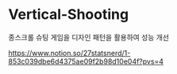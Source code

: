 # Vertical-Shooting
종스크롤 슈팅 게임을 디자인 패턴을 활용하여 성능 개선

https://www.notion.so/27statsnerd/1-853c039dbe6d4375ae09f2b98d10e04f?pvs=4
